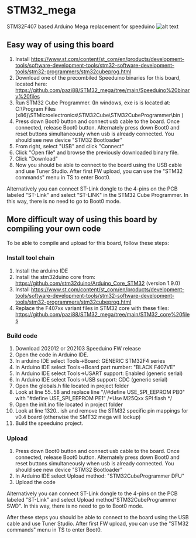 # STM32_mega
STM32F407 based Arduino Mega replacement for speeduino
![alt text](https://pazi88.kuvat.fi/kuvat/Projektikuvat/Random%20projektit/speeduino/20201201_085147.jpg?img=smaller)

## Easy way of using this board

1. Install https://www.st.com/content/st_com/en/products/development-tools/software-development-tools/stm32-software-development-tools/stm32-programmers/stm32cubeprog.html
2. Download one of the precombiled Speeduino binaries for this board, located here: https://github.com/pazi88/STM32_mega/tree/main/Speeduino%20binary%20files
3. Run STM32 Cube Programmer. (In windows, exe is is located at: C:\Program Files (x86)\STMicroelectronics\STM32Cube\STM32CubeProgrammer\bin )
4. Press down Boot0 button and connect usb cable to the board. Once connected, release Boot0 button. Alternately press down Boot0 and reset buttons simultaneously when usb is already connected. You should see new device "STM32 Bootloader"
5. From right, select "USB" and click "Connect"
6. Click "Open file" and browse the previously downloaded binary file.
7. Click "Download"
8. Now you should be able to connect to the board using the USB cable and use Tuner Studio. After first FW upload, you can use the "STM32 commands" menu in TS to enter Boot0.

Alternatively you can connect ST-Link dongle to the 4-pins on the PCB labeled "ST-Link" and select "ST-LINK" in the STM32 Cube Programmer. In this way, there is no need to go to Boot0 mode.

## More difficult way of using this board by compiling your own code

To be able to compile and upload for this board, follow these steps:

### Install tool chain
1. Install the arduino IDE
2. Install the stm32duino core from: https://github.com/stm32duino/Arduino_Core_STM32 (version 1.9.0)
3. Install https://www.st.com/content/st_com/en/products/development-tools/software-development-tools/stm32-software-development-tools/stm32-programmers/stm32cubeprog.html
4. Replace the F407xx variant files in STM32 core with these files: https://github.com/pazi88/STM32_mega/tree/main/STM32_core%20files

### Build code
1. Download 202012 or 202103 Speeduino FW release
2. Open the code in Arduino IDE.
3. In arduino IDE select Tools->Board: GENERIC STM32F4 series
4. In Arduino IDE select Tools->Board part number: "BLACK F407VE"
5. In Arduino IDE select Tools->USART support: Enabled (generic serial)
6. In Arduino IDE select Tools->USB support: CDC (generic serial)
7. Open the globals.h file located in project folder
8. Look at line 55..58 and replace line "//#define USE_SPI_EEPROM PB0" with "#define USE_SPI_EEPROM PE1" /*Use M25Qxx SPI flash */
9. Open the init.ino file located in project folder
10. Look at line 1320.. ish and remove the STM32 specific pin mappings for v0.4 board (otherwise the SMT32 mega will lockup)
11. Build the speeduino project. 

### Upload
1. Press down Boot0 button and connect usb cable to the board. Once connected, release Boot0 button. Alternately press down Boot0 and reset buttons simultaneously when usb is already connected. You should see new device "STM32 Bootloader"
2. In Arduino IDE select Upload method: "STM32CubeProgrammer DFU" 
3. Upload the code

Alternatively you can connect ST-Link dongle to the 4-pins on the PCB labeled "ST-Link" and select Upload method"STM32CubeProgrammer SWD". In this way, there is no need to go to Boot0 mode.

After these steps you should be able to connect to the board using the USB cable and use Tuner Studio. After first FW upload, you can use the "STM32 commands" menu in TS to enter Boot0.
